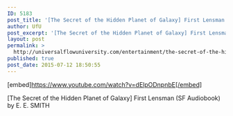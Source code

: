 ```yaml
---
ID: 5183
post_title: '[The Secret of the Hidden Planet of Galaxy] First Lensman (SF Audiobook)'
author: UfU
post_excerpt: '[The Secret of the Hidden Planet of Galaxy] First Lensman (SF Audiobook) by E. E. SMITH'
layout: post
permalink: >
  http://universalflowuniversity.com/entertainment/the-secret-of-the-hidden-planet-of-galaxy-first-lensman-sf-audiobook/
published: true
post_date: 2015-07-12 18:50:55
---
```

[embed]https://www.youtube.com/watch?v=dElpODnpnbE[/embed]<br>
<p>[The Secret of the Hidden Planet of Galaxy] First Lensman (SF Audiobook) by E. E. SMITH</p>